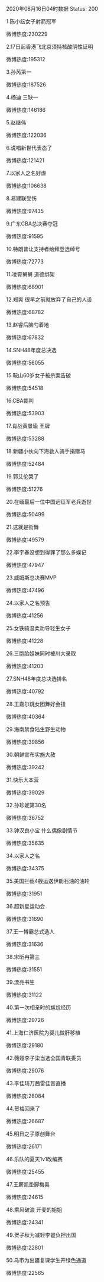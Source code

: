 2020年08月16日04时数据
Status: 200

1.陈小纭女子射箭冠军

微博热度:230229

2.17日起香港飞北京须持核酸阴性证明

微博热度:195312

3.孙芮第一

微博热度:187526

4.杨迪 三缺一

微博热度:146186

5.赵继伟

微博热度:122036

6.说唱新世代表态了

微博热度:121421

7.以家人之名好虐

微博热度:106638

8.易建联受伤

微博热度:97435

9.广东CBA总决赛夺冠

微博热度:91595

10.特朗普让支持者给拜登选绰号

微博热度:72773

11.凌霄舅舅 道德绑架

微博热度:68901

12.郑爽 很早之前就放弃了自己的人设

微博热度:68782

13.赵睿后脑勺着地

微博热度:67832

14.SNH48年度总决选

微博热度:56055

15.鞍山60岁女子被杀案告破

微博热度:54518

16.CBA裁判

微博热度:53903

17.肖战黄景瑜 王牌

微博热度:53288

18.新疆小伙向下海救人骑手捐赠马

微博热度:52484

19.郭艾伦哭了

微博热度:51276

20.在缅最后一位中国远征军老兵逝世

微博热度:50499

21.这就是街舞

微博热度:49579

22.李宇春没想到得罪了那么多娱记

微博热度:47947

23.威姆斯总决赛MVP

微博热度:47496

24.以家人之名预告

微博热度:41256

25.女铁骑温柔劝导轻生女子

微博热度:41228

26.三胞胎姐妹同时被川大录取

微博热度:41203

27.SNH48年度总决选排名

微博热度:40792

28.王嘉尔跳女团舞好会扭

微博热度:40364

29.海南禁食陆生野生动物

微博热度:39856

30.朝鲜宣布实施大赦

微博热度:39242

31.快乐大本营

微博热度:39029

32.孙珍妮第30名

微博热度:36752

33.钟汉良小宝 什么偶像剧情节

微博热度:35635

34.以家人之名

微博热度:34375

35.美国拦截4艘运送伊朗石油的油轮

微博热度:31951

36.超新星运动会

微博热度:31690

37.王一博霸总式选人

微博热度:31636

38.宋昕冉第三

微博热度:31551

39.漂亮书生

微博热度:31122

40.第一次相亲时的尴尬经历

微博热度:29726

41.上海仁济医院为婴儿做肝移植

微博热度:29180

42.薇娅李子柒当选全国青联委员

微博热度:29076

43.李佳琦万茜雷佳音直播

微博热度:28084

44.贺梅回来了

微博热度:26687

45.明日之子原创舞台

微博热度:26171

46.乐队的夏天1v1改编赛

微博热度:25455

47.王薪凯垫脚梅奥

微博热度:24615

48.乘风破浪 开麦的姐姐

微博热度:24341

49.贺子秋为减轻李爸负担出国

微博热度:22801

50.乌市为出疆复课学生开绿色通道

微博热度:22565

